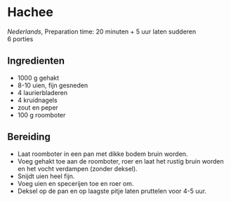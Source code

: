 # Hachee
_Nederlands_,
Preparation time: 20 minuten + 5 uur laten sudderen  
6 porties

## Ingredienten
* 1000 g gehakt
* 8-10 uien, fijn gesneden
* 4 laurierbladeren
* 4 kruidnagels
* zout en peper
* 100 g roomboter
 
## Bereiding
* Laat roomboter in een pan met dikke bodem bruin worden.
* Voeg gehakt toe aan de roomboter, roer en laat het rustig bruin worden en het vocht verdampen (zonder deksel).
* Snijdt uien heel fijn.
* Voeg uien en specerijen toe en roer om.
* Deksel op de pan en op laagste pitje laten pruttelen voor 4-5 uur.
